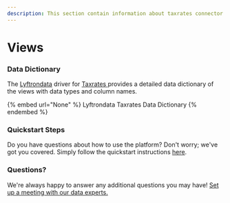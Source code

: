 ```yaml
---
description: This section contain information about taxrates connector views information
---
```


# Views

### Data Dictionary

The [Lyftrondata](https://www.lyftrondata.com/) driver for [Taxrates](https://www.lyftrondata.com/integration/commerce-analytics/tax-rates//)[ ](https://www.lyftrondata.com/integration/taxrates/)provides a detailed data dictionary of the views with data types and column names.

{% embed url="None" %}
Lyftrondata Taxrates Data Dictionary
{% endembed %}

### Quickstart Steps

Do you have questions about how to use the platform? Don't worry; we've got you covered. Simply follow the quickstart instructions [here](../README.md).

### Questions? <a href="#questions" id="questions"></a>

We're always happy to answer any additional questions you may have! [Set up a meeting with our data experts.](https://www.lyftrondata.com/book-a-meeting/)


